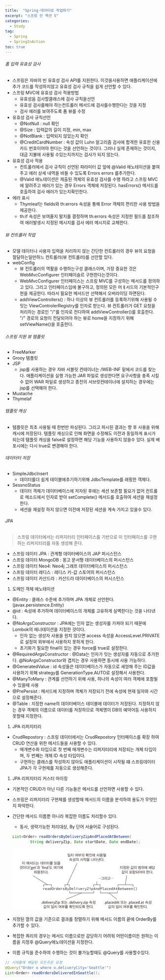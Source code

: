 ```yaml
---
title:  "Spring-데이터로 작업하기"
excerpt: "스프링 인 액션 5"
categories:
  - Study
tag:
  - Spring
  - SpringInAction
toc: true
---
```


###### 폼 입력 유효성 검사
- 스프링은 자바의 빈 유효성 검사 API를 지원한다. 이것을사용하면 애플리케이션에 추가 코드를 작성하지않고 유효성 검사 규칙을 쉽게 선언할 수 있다.
- 스프링 MVC에 유효성 검사 적용방법
  - 유효성음 검사할클래스에 검사 규칙을선언
  - 유효성 검사를해야 하는컨트롤러 메서드에 검사를수행한다는 것을 지정
  - 검사 에러를 보여주도록 폼 뷰를 수정
- 유효성 검사 규칙선언
  - @NotNull : null 확인
  - @Size : 입력값의 길이 지정, min, max
  - @NotBlank : 입력되지 않았는지 확인 
  - @CreditCardNumber : 속성 값이 Luhn 알고리즘 검사에 합격한 유효한 신용 카드 번호이어야 한다는 것을 선언하는 것이다. 그러나 실제 존재하는 것이지, 대금 지불에 사용될 수있는지까지는 검사가 되지 않는다.
- 유효성 검사 적용
  - 컨트롤러에서 검사 규칙이 선언된 파라미터 값 앞에 @Valid 애노테이션을 붙여주고 에러 상세 내역을 바들 수 있도록 Errors errors 를추가한다.
  - @Valid 애노테이션은 제출된 객체의 유효성 검사를 수행 하라고 스프링 MVC에 알려주고 에러가 있는 경우 Errors 객체에 저장된다. hasErrors() 메서드를 호출하여 검사 에러가 있는지확인한다.
- 에러 표시
  - Thymleaf는 fields와 th:errors 속성을 통해 Error 객체의 편리한 사용 방법을 제공한다.
  - th:if 속성은 보여줄지 말지를 결정하며 th:errors 속성은 지정한 필드를 참조하여 에러발생시 지정된 메시지를 검사 에러 메시지로 교체한다.
 
###### 뷰 컨트롤러 작업
- 모델 데이터나 사용자 입력을 처리하지 않는 간단한 컨트롤러의 경우 뷰의 요청을 절달하는일만하느 컨트롤러(뷰 컨트롤러)를 선안할 있다.
- webConfig
  - 뷰 컨트롤러의 역활을 수행하는구성 클래스이며, 가장 중요한 것은 WebMvcConfigurer 인터페이슬르 구현한다는것이다.
  - WebMvcConfigurer 인터페이스는 스프링 MVC를 구성하는 메서드를 정의하고 있다. 그리고 인터페이스임에 불구하고, 정의된 모든 머ㅔ서드의 기본적인구현을 제공한다. 따라서 필요한 메서드만 선택해서 오버라이딩 하면된다.
  - addViewControllers() : 하나 이상의 뷰 컨트롤러를 등록하기위해 사용될 수 잇는 ViewControlerRegistry를 인자로 받는다. 뷰 컨트롤러가 GET 요청을 처리하는 경로인 "/"를 인자로 전다하여 addViewController()를 호출한다. "/" 경로의 요청이 전달되어야 하는 뷰로 home을 지정하기 위해 setViewName()을 호출한다.
  
###### 스프링 지원 뷰 템플릿
- FreeMarker
- Grooy 템플릿
- JSP
  - jsp를 사용하는 경우 자바 서블릿 컨테이너는 /WEB-INF 밑에서 코드를 찾는다. 애플리케이션을 실행 가능한 JAR 파일로 생성한다면 요구사항을 충족 시킬수 없어 WAR 파일로 생성하고 종전의 서브릿컨테이너에 설치하는 경우에는 jsp를 선택해야 한다.
- Mustache
- Thymelaf

###### 템플릿 캐싱
- 템플릿은 최초 사용될 때 한번만  파싱된다. 그리고 파시된 결과는 향 후 사용을 위해 캐시에 저장된다. 템플릿 캐싱으로 인해 화면을 수정해도 이전과 동일하게 표시가 되는데 템플릿 캐싱을 false로 설정하면 해당 기능을 사용하지 않을수 있다. 실제 배포시에는 다시 true로 변경해야 한다. 
 
###### 데이터터 저장
- SimpleJdbcInsert 
  - 데이터를더 쉽게 테이블에추기하기위해 JdbcTemplate를 래핑한 객체다.
- SessnoStatus
  - 데이터 객체가 데이터베이스에 저자된 후에는 세션 보존할 필요가 없어 컨트롤로 메소드에서 인자로 받아 setComplete() 메서드를 호출하여 세션을 재설정 한다.
  - 세션을 재설정 하지 않으면 이전에 저장된 세션을 계속 가지고 있을수 있다. 

###### JPA

>스프링 데이터에서는 리퍼지터리 인터페이스를 기반으로 이 인터페이스를 구현하는 리퍼지터리를 자동 생성해 준다.

- 스프링 데이터 JPA : 관계형 데이터베이스의 JAP 퍼시스턴스
- 스프링 데이터 MongoDB : 몽고 문서형 데이터베이스의 퍼시스턴스
- 스프링 데이터 Neo4: Neo4j 그래프 데이터베이스의 퍼시스턴스
- 스프링 데이터 레디스 : 레디스 키-값 스토어의 퍼시스턴스
- 스프링 데이터 카산드라 : 카산드라 데이터베이스의 퍼시스턴스

1. 도메인 객체 에노테이션
  - @Entity : 클래스 수준에 추가하며 JPA 개체로 선언한다.(javax.persistence.Entity)
  - @id : 속성에 추가하며 데이터베이스의 개체를 고유하게 실벽한다는 것을 나타낸다.
  - @NoArgsConstructor : JPA에는 인자 없는 생성자를 가져야 되기 때문에 Lombok의 에너테이션을 지정한 것이다.
    - 인자 없는 생성자 사용을 원치 않으면 access 속성을 AccessLevel.PRIVATE로 설정여 외부에서 사용하지 못하게 한다.
    - 초기화가 필요한 final이 있는 경우 force를 true로 설정한다.
  - @RequiredArgsConstructor : @Data는 인자가 잇는 생성자를 자동으로 추가한다. @NoArgsConstructor와 겹치는 경우 사용하면 동시에 사용 가능하다.
  - @GeneratedValue : id 속성들은 데이터베이스가 자동으로 새엉해 주는 ID값을 사용하기 위해 strategy를 GenerationType.AUTO로 설정해서 사용한다.
  - @ManyToMany : 관계를 선언하기 위해 사용, 하나의 속성이 여러 객체에 포함될수 있을때 사용
  - @PrePersist : 메서드에 지정하며 객체가 저장되기 전에 속성에 현재 일자와 시간으로 설정해준다.
  - @Table : 지정한 name의 데이터베이스 테이블에 데이터가 저장된다. 지정하지 않는 경우 객체의 이름으로 데이터를 저장하므로 객체명이 DB의 예약어등 사용하지 못할때 지정한다.
1. JPA 리퍼지터리
  - CrudRepostory : 스프링 데이터에서는 CrudRepostory 인터페이스를 확장 하여 CRUD 연산을 위한 메서드들을 사용할 수 있다.
    - 매개변수화 타입으로 첫 번째 매개변수는 리퍼지터리에 저장되는 개체 타입이며, 두 번째는 개체 ID 속성 타입이다. 
    - 구현하는 클래스를 작성하지 않아도 애플리케이션이 시작될 떄 스프링데이터 JPA가 각 구현체를 자동으로 생성해준다.
1. JPA 리퍼지터리 커스터 마이징
  - 기본적인 CRUD가 아닌 다른 기능들은 메서드를 선언하면 사용할 수 있다.
  - 스프링은 리퍼지터리 구현체를 생성할때 메서드의 이름을 분석하여 용도가 무엇인지 파악한다.
  - 간단한 메서드 이름뿐 아니라 복잡한 이름도 처리할수 있다.
    - 동사, 생략가능한 처리대상, By 단어 서술어로 구성된다. 
    ``` java
    List<Order> readOrdersByDeliveryZipAndPlacedAtBetween(
    		String deliveryZip, Date startDate, Date endDate);
    ``` 
    ![usecase](/assets/images/sql.GIF)
    
  - 지정된 열의 값을 기준으로 결과를 정렬하기 위해 메서드 이름의 끝에 OrderBy를 추가할 수 있다.
  - 복잡한 쿼리의 경우는 메서드 이름으로만 감당하기 어려워 어떤이름이든 원하는 이름을 지정후 @Query애노테이션을 지정한다.
  - 이름 규칙을 준수하여 수행하는 것이 불가능할때도 @Query를 사용할수있다.
  ``` java
  // 시애틀에 배달된 모든주문 요청
  @Query("Order o where o.deliveryCity='Seattle'")
  List<Order> readOrdersDeliveredInSeattle();
  ```